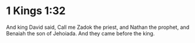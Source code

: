 # 1 Kings 1:32

And king David said, Call me Zadok the priest, and Nathan the prophet, and Benaiah the son of Jehoiada. And they came before the king.